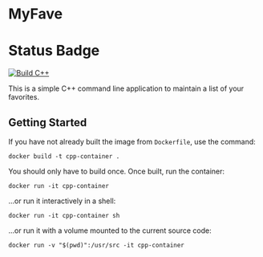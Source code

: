 # MyFave
# Status Badge
[![Build C++](https://github.com/Miguel9088/SoftwareEngineeringEX/actions/workflows/main.yml/badge.svg)](https://github.com/Miguel9088/MyFave/actions/workflows/main.yml)


This is a simple C++ command line application to maintain a list of your favorites.

## Getting Started

If you have not already built the image from `Dockerfile`, use the command:

```
docker build -t cpp-container .
```

You should only have to build once. Once built, run the container:

```
docker run -it cpp-container
```

...or run it interactively in a shell:

```
docker run -it cpp-container sh
```

...or run it with a volume mounted to the current source code:

```
docker run -v "$(pwd)":/usr/src -it cpp-container
```

